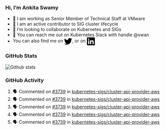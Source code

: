 ### Hi, I’m Ankita Swamy

- 💼 I am working as Senior Member of Technical Staff at VMware
- 👀 I am an active contributor to SIG cluster lifecycle 
- 💞️ I’m looking to collaborate on Kubernetes and SIGs
- 💬 You can reach me out on Kubernetes Slack with handle @swan
- You can also find me on <a href="https://twitter.com/SwamyAnkita" target="blank"><img align="center" src="https://raw.githubusercontent.com/Ankitasw/Ankitasw/master/svg/twitter.svg" alt="Ankitasw" height="25" width="25" color="#1DA1f2" /></a>, or on <a href="https://www.linkedin.com/in/Ankitaswamy/" target="blank"><img align="center" src="https://raw.githubusercontent.com/Ankitasw/Ankitasw/master/svg/linkedin.svg" alt="Ankitasw" height="25" width="25" /></a>

### GitHub Stats
![Github stats](https://github-readme-stats.vercel.app/api?username=Ankitasw&count_private=true&show_icons=true&theme=tokyonight)

### GitHub Activity 
<!--START_SECTION:activity-->
1. 🗣 Commented on [#3739](https://github.com/kubernetes-sigs/cluster-api-provider-aws/issues/3739) in [kubernetes-sigs/cluster-api-provider-aws](https://github.com/kubernetes-sigs/cluster-api-provider-aws)
2. 🗣 Commented on [#3739](https://github.com/kubernetes-sigs/cluster-api-provider-aws/issues/3739) in [kubernetes-sigs/cluster-api-provider-aws](https://github.com/kubernetes-sigs/cluster-api-provider-aws)
3. 🗣 Commented on [#3739](https://github.com/kubernetes-sigs/cluster-api-provider-aws/issues/3739) in [kubernetes-sigs/cluster-api-provider-aws](https://github.com/kubernetes-sigs/cluster-api-provider-aws)
4. 🗣 Commented on [#3739](https://github.com/kubernetes-sigs/cluster-api-provider-aws/issues/3739) in [kubernetes-sigs/cluster-api-provider-aws](https://github.com/kubernetes-sigs/cluster-api-provider-aws)
5. 🗣 Commented on [#3739](https://github.com/kubernetes-sigs/cluster-api-provider-aws/issues/3739) in [kubernetes-sigs/cluster-api-provider-aws](https://github.com/kubernetes-sigs/cluster-api-provider-aws)
<!--END_SECTION:activity-->
